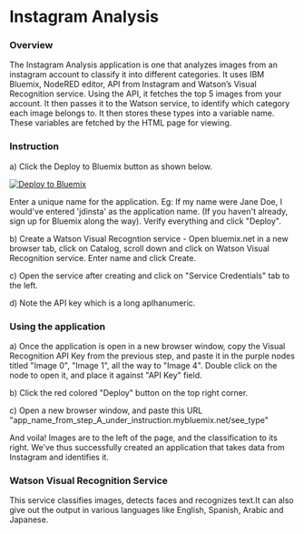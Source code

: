 Instagram Analysis
====================================

### Overview

The Instagram Analysis application is one that analyzes images from an instagram account to classify it into different categories. It uses IBM Bluemix, NodeRED editor, API from Instagram and Watson’s Visual Recognition service. Using the API, it fetches the top 5 images from your account. It then passes it to the Watson service, to identify which category each image belongs to. It then stores these types into a variable name. These variables are fetched by the HTML page for viewing.

### Instruction

a) Click the Deploy to Bluemix button as shown below.

[![Deploy to Bluemix](https://bluemix.net/deploy/button.png)](https://bluemix.net/deploy?repository=https://github.com/nganesan9/instaninja)

Enter a unique name for the application. Eg: If my name were Jane Doe, I would've entered 'jdinsta' as the application name.
(If you haven't already, sign up for Bluemix along the way). Verify everything and click "Deploy".

b) Create a Watson Visual Recogntion service - Open bluemix.net in a new browser tab, click on Catalog, scroll down and click on Watson Visual Recognition service. Enter name and click Create.

c) Open the service after creating and click on "Service Credentials" tab to the left.

d) Note the API key which is a long aplhanumeric.

### Using the application

a) Once the application is open in a new browser window, copy the Visual Recognition API Key from the previous step, and paste it in the purple nodes titled "Image 0", "Image 1", all the way to "Image 4". Double click on the node to open it, and place it against "API Key" field.

b) Click the red colored "Deploy" button on the top right corner.

c) Open a new browser window, and paste this URL "app_name_from_step_A_under_instruction.mybluemix.net/see_type"

And voila! Images are to the left of the page, and the classification to its right. We’ve thus successfully created an application that takes data from Instagram and identifies it.

### Watson Visual Recognition Service

  This service classifies images, detects faces and recognizes text.It can also give out the output in various languages like English, Spanish, Arabic and Japanese.